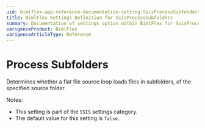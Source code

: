 ```yaml
---
uid: bimlflex-app-reference-documentation-setting-SsisProcessSubfolders
title: BimlFlex Settings Definition for SsisProcessSubfolders
summary: Documentation of settings option within BimlFlex for SsisProcessSubfolders
varigenceProduct: BimlFlex
varigenceArticleType: Reference
---
```


# Process Subfolders

Determines whether a flat file source loop loads files in subfolders, of the specified source folder.

Notes:

* This setting is part of the `SSIS` settings category.
* The default value for this setting is `false`.
